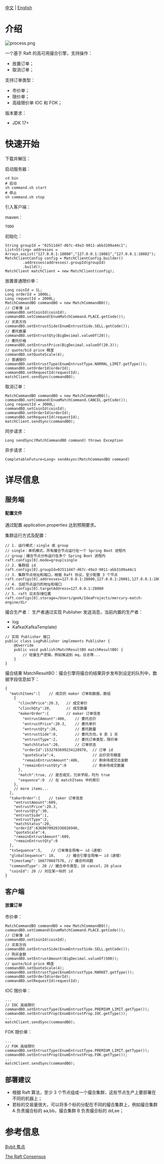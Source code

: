 [中文](README.md) | [English](README_EN.md)
# 介绍

![process.png](asset%2Fprocess.png)

一个基于 Raft 的高可用撮合引擎，支持操作：
- 放置订单；
- 取消订单；

支持订单类型：
- 市价单；
- 限价单；
- 高级限价单 IOC 和 FOK；

版本要求：
- JDK 17+
# 快速开始
下载并解压：

启动服务器：

```
cd bin
# 启动 
sh command.sh start
# 停止
sh command.sh stop
```

引入客户端：

maven：
```
TODO
```

初始化：
```
String groupId = "02511d47-d67c-49a3-9011-abb3109a44c1";  
List<String> addresses = Arrays.asList("127.0.0.1:18080","127.0.0.1:18081","127.0.0.1:18082");  
MatchClientConfig config = MatchClientConfig.builder()  
        .addresses(addresses).groupId(groupId)  
        .build();  
MatchClient matchClient = new MatchClient(config);
```

放置普通限价单：
```
Long coinId = 1L;  
Long orderId = 1000L;
Long requestId = 2000L;
MatchCommandBO commandBO = new MatchCommandBO();  
// 订单簿 id
commandBO.setCoinId(coinId);  
commandBO.setCommand(EnumMatchCommand.PLACE.getCode());  
// 买卖方向
commandBO.setEntrustSide(EnumEntrustSide.SELL.getCode());  
// 委托数量
commandBO.setEntrustQty(BigDecimal.valueOf(20)); 
// 委托价格
commandBO.setEntrustPrice(BigDecimal.valueOf(20.3));  
// quote/bid price 精度
commandBO.setQuoteScale(4);
// 普通限价
commandBO.setEntrustType(EnumEntrustType.NORMAL_LIMIT.getType());  
commandBO.setOrderId(orderId);  
commandBO.setRequestId(requestId);  
matchClient.sendSync(commandBO);
```

取消订单：
```
MatchCommandBO commandBO = new MatchCommandBO();  
commandBO.setCommand(EnumMatchCommand.CANCEL.getCode());  
Long requestId = 3000L;  
commandBO.setCoinId(coinId);  
commandBO.setOrderId(orderId);  
commandBO.setRequestId(requestId);  
matchClient.sendSync(commandBO);
```

同步请求：
```
Long sendSync(MatchCommandBO command) throws Exception
```

异步请求：
```
CompletableFuture<Long> sendAsync(MatchCommandBO command)
```
# 详尽信息

## 服务端
#### 配置文件
通过配置 application.properties 达到预期要求。

集群运行方式及配置：
```
// 1. 运行模式：single 或 group
// single：单机模式，所有撮合节点运行在一个 Spring Boot 进程内
// group：撮合节点分布运行在多个 Spring Boot 进程内
raft.configs[0].mode=group|single
// 2. 集群组 id
raft.configs[0].groupId=02511d47-d67c-49a3-9011-abb3109a44c1
// 3. 集群节点地址和端口，根据 Raft 协议，至少配置 3 个节点
raft.configs[0].addresses=127.0.0.1:28080,127.0.0.1:28081,127.0.0.1:28082
// 4. 当前节点运行的地址和端口
raft.configs[0].targetAddress=127.0.0.1:28080
// 5. raft 日志存储位置
raft.configs[0].storage=/Users/geek/IdeaProjects/mercury-match-engine/dir
```

撮合生产者：
生产者通过实现 Publisher 发送消息，当前内置的生产者：
- log
- Kafka(KafkaTemplate)

```
// 实现 Publisher 接口
public class LogPublisher implements Publisher {  
    @Override  
    public void publish(MatchResultBO matchResultBO) {  
        // 轻量生产逻辑，例如推送到 mq，日志等...
    }  
}
```

撮合结果 MatchResultBO：撮合引擎将撮合的结果异步发布到设定的队列中，数据字段信息如下：
```
{
  "matchItems":[    // 成交的 maker 订单和数据，数组 
    {
      "clinchPrice":20.3,   // 成交单价
      "clinchQty":20,       // 成交数量
      "makerOrder":{        // maker 订单信息
        "entrustAmount":406,    // 委托总价
        "entrustPrice":20.3,    // 委托单价
        "entrustQty":20,        // 委托数量
        "entrustSide":0,        // 委托方向，0 卖 1 买
        "entrustType":2,        // 委托订单类型，限价单
        "matchStatus":20,       // 订单状态
        "orderId":1532783699234128978,  // 订单 id
        "quoteScale":4,                 // 出价货币精度
        "remainEntrustAmount":406,      // 剩余待成交总金额
        "remainEntrustQty":0            // 剩余待成交数量
      },
      "match":true, // 是否成交，冗余字段，均为 true
      "sequence":0  // 在 matchItems 中的索引
    },
    // more items...
  ],
  "takerOrder":{    // taker 订单信息
    "entrustAmount":609,
    "entrustPrice":20.3,
    "entrustQty":30,
    "entrustSide":1,
    "entrustType":2,
    "matchStatus":20,
    "orderId":6369070926336026940,
    "quoteScale":4,
    "remainEntrustAmount":609,
    "remainEntrustQty":0
  },
  "txSequence":5,    // 订单簿全局唯一 id（递增）
  "globalSequence": 10,     // 撮合引擎全局唯一 id（递增）
  "timestamp": 166778687576, // 撮合时间戳
  "commandType": 20 // 撮合命令类型，10 cancel，20 place
  "coinId": 20 // 对应某一标的 id
}
```
## 客户端
#### 放置订单

市价单：
```
MatchCommandBO commandBO = new MatchCommandBO();  
commandBO.setCommand(EnumMatchCommand.PLACE.getCode());  
// 订单簿 id
commandBO.setCoinId(coinId);  
// 买卖方向
commandBO.setEntrustSide(EnumEntrustSide.SELL.getCode());  
// 购买金额
commandBO.setEntrustAmount(BigDecimal.valueOf(500));
// quote/bid price 精度
commandBO.setQuoteScale(4);  
commandBO.setEntrustType(EnumEntrustType.MARKET.getType());  
commandBO.setOrderId(orderId);  
commandBO.setRequestId(requestId); 
```

IOC 限价单：
```
...
// IOC 高级限价
commandBO.setEntrustType(EnumEntrustType.PREMIUM_LIMIT.getType());  
commandBO.setEntrustProp(EnumEntrustProp.IOC.getType());  
... 
matchClient.sendSync(commandBO);
```

FOK 限价单：
```
...
// FOK 高级限价
commandBO.setEntrustType(EnumEntrustType.PREMIUM_LIMIT.getType());  
commandBO.setEntrustProp(EnumEntrustProp.FOK.getType());  
... 
matchClient.sendSync(commandBO);
```

## 部署建议
- 根据 Raft 算法，至少 3 个节点组成一个撮合集群，这些节点生产上要部署在不同的机器上；
- 若标的交易量很大，可以将多个标的分配在不同的撮合集群上，例如撮合集群 A 负责撮合标的 aa,bb，撮合集群 B 负责撮合标的 dd,ee；
# 参考信息
[Bybit 焦点](https://www.aicoin.com/article/128773.html)

[The Raft Consensus](https://raft.github.io/)